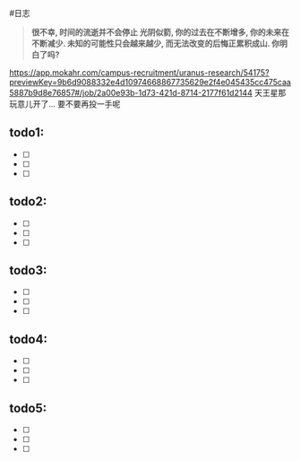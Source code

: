 #日志

> **很不幸, 时间的流逝并不会停止
> 光阴似箭, 你的过去在不断增多, 你的未来在不断减少.
> 未知的可能性只会越来越少, 而无法改变的后悔正累积成山.
> 你明白了吗?**

https://app.mokahr.com/campus-recruitment/uranus-research/54175?previewKey=9b6d9088332e4d10974668867735629e2f4e045435cc475caa5887b9d8e76857#/job/2a00e93b-1d73-421d-8714-2177f61d2144
天王星那玩意儿开了...  要不要再投一手呢



## todo1: 

- [ ] 

- [ ] 

- [ ] 

## todo2: 

- [ ] 

- [ ] 

- [ ] 

## todo3: 

- [ ] 

- [ ] 

- [ ] 

## todo4: 

- [ ] 

- [ ] 

- [ ] 

## todo5: 

- [ ] 

- [ ] 

- [ ] 

